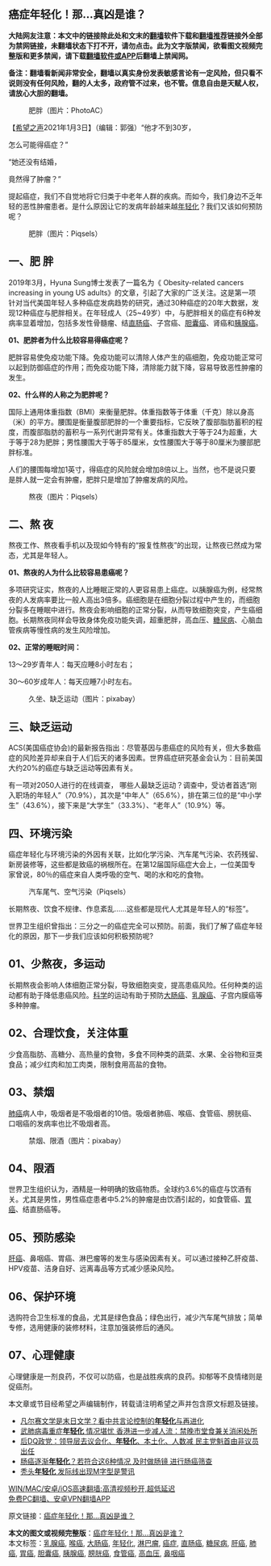 <h2>癌症年轻化！那...真凶是谁？</h2> <p class="notice"><b>大陆网友注意：本文中的链接除此处和文末的<a href="https://github.com/bannedbook/fanqiang" >翻墙</a>软件下载和<a href="https://github.com/killgcd/justmysocks/blob/master/README.md">翻墙推荐</a>链接外全部为禁网链接，未翻墙状态下打不开，请勿点击。此为文字版禁闻，欲看图文视频完整版和更多禁闻，请下载<a href="https://github.com/bannedbook/fanqiang">翻墙软件或APP</a>后翻墙上禁闻网。</p><p>备注：翻墙看新闻非常安全，翻墙以真实身份发表敏感言论有一定风险，但只看不说则没有任何风险，翻的人太多，政府管不过来，也不管。信息自由是天赋人权，请放心大胆的翻墙。</b></p>  <div class="entry"> <figure> <p><figcaption>肥胖（图片：PhotoAC）</figcaption></figure> <p>【<span class='wp_keywordlink_affiliate'><a href="https://www.soundofhope.org" title="希望之声" target="_blank">希望之声</a></span>2021年1月3日】（编辑：郭强）“他才不到30岁，</p> <p>怎么可能得癌症？”</p> <p>“她还没有结婚，</p> <p>竟然得了肿瘤？”</p> <p>提起癌症，我们不自觉地将它归类于中老年人群的疾病。而如今，我们身边不乏年轻的恶性肿瘤患者。是什么原因让它的发病年龄越来越<a href="https://www.bannedbook.org/bnews/tag/%E5%B9%B4%E8%BD%BB%E5%8C%96/" class="st_tag internal_tag" rel="tag" title="标签 年轻化 下的日志">年轻化</a>？我们又该如何预防呢？</p> <figure><figcaption>肥胖（图片：Piqsels）</figcaption></figure> <h2>一、肥 胖</h2> <p>2019年3月，Hyuna Sung博士发表了一篇名为《 Obesity-related cancers increasing in young US adults》的文章，引起了大家的广泛关注。这是第一项针对当代美国年轻人多种癌症发病趋势的研究，通过30种癌症的20年大数据，发现12种癌症与肥胖相关。在年轻成人（25~49岁）中，与肥胖相关的癌症有6种发病率显着增加，包括多发性骨髓瘤、结<a href="https://www.bannedbook.org/bnews/tag/%E7%9B%B4%E8%82%A0%E7%99%8C/" class="st_tag internal_tag" rel="tag" title="标签 直肠癌 下的日志">直肠癌</a>、子宫癌、<a href="https://www.bannedbook.org/bnews/tag/%e8%83%86%e5%9b%8a%e7%99%8c/" class="st_tag internal_tag" rel="tag" title="标签 胆囊癌 下的日志">胆囊癌</a>、肾癌和<a href="https://www.bannedbook.org/bnews/tag/%e8%83%b0%e8%85%ba%e7%99%8c/" class="st_tag internal_tag" rel="tag" title="标签 胰腺癌 下的日志">胰腺癌</a>。</p> <p><strong>01、肥胖者为什么比较容易得癌症呢？</strong></p>  <p>肥胖容易使免疫功能下降。免疫功能可以清除人体产生的癌细胞，免疫功能正常可以起到防御癌症的作用；而免疫功能下降，清除能力就下降，容易导致恶性肿瘤的发生。</p> <p><strong>02、什么样的人称之为肥胖呢？</strong></p> <p>国际上通用体重指数（BMI）来衡量肥胖。体重指数等于体重（千克）除以身高（米）的平方。腰围是衡量腹部肥胖的一个重要指标，它反映了腹部脂肪蓄积的程度，而腹部脂肪的蓄积与一系列代谢异常有关。体重指数大于等于24为超重，大于等于28为肥胖；男性腰围大于等于85厘米，女性腰围大于等于80厘米为腰部肥胖标准。</p> <p>人们的腰围每增加1英寸，得癌症的风险就会增加8倍以上。当然，也不是说只要是胖人就一定会有肿瘤，肥胖只是增加了肿瘤发病的风险。</p> <figure><figcaption>熬夜（图片：Piqsels）</figcaption></figure> <h2>二、熬 夜</h2> <p>熬夜工作、熬夜看手机以及现如今特有的“报复性熬夜”的出现，让熬夜已然成为常态，尤其是年轻人。</p> <p><strong>01、熬夜的人为什么比较容易患癌呢？</strong></p> <p>多项研究证实，熬夜的人比睡眠正常的人更容易患上癌症。以胰腺癌为例，经常熬夜的人发病率要比一般人高出3倍多。癌细胞是在细胞分裂过程中产生的，而细胞分裂多在睡眠中进行。熬夜会影响细胞的正常分裂，从而导致细胞突变，产生癌细胞。长期熬夜同样会导致身体免疫功能失调，超重肥胖，高血压、<a href="https://www.bannedbook.org/bnews/tag/%e7%b3%96%e5%b0%bf%e7%97%85/" class="st_tag internal_tag" rel="tag" title="标签 糖尿病 下的日志">糖尿病</a>、心脑血管疾病等慢性病的发生风险增加。</p>  <p><strong>02、正常的睡眠时间：</strong></p> <p>13～29岁青年人：每天应睡8小时左右；</p> <p>30～60岁成年人：每天应睡7小时左右。</p> <figure><figcaption>久坐、缺乏运动（图片：pixabay）</figcaption></figure> <h2>三、缺乏运动</h2> <p>ACS(美国癌症协会)的最新报告指出：尽管基因与患癌症的风险有关，但大多数癌症的风险差异却来自于人们后天的诸多因素。世界癌症研究基金会认为：目前美国大约20%的癌症与缺乏运动等因素有关。</p> <p>有一项对2050人进行的在线调查， 哪些人最缺乏运动？调查中，受访者首选“刚入职场的年轻人”（70.9%），其次是“中年人”（65.6%），排在第三位的是“中小学生”（43.6%），接下来是“大学生”（33.3%）、“老年人”（10.9%）等。</p> <h2>四、环境污染</h2> <p>癌症年轻化与环境污染的外因有关联，比如化学污染、汽车尾气污染、农药残留、新房装修等，这些都是致癌的祸根所在。在第12届国际癌症大会上，一位美国专家曾说，80％的癌症来自人类呼吸的空气、喝的水和吃的食物。</p> <figure><figcaption>汽车尾气、空气污染（Piqsels）</figcaption></figure> <p>长期熬夜、饮食不规律、作息紊乱……这些都是现代人尤其是年轻人的“标签”。</p>  <p>世界卫生组织曾指出：三分之一的癌症完全可以预防。前面，我们了解了癌症年轻化的原因，那下一步我们应该如何积极预防呢?</p> <h2>01、少熬夜，多运动</h2> <p>长期熬夜会影响人体细胞正常分裂，导致细胞突变，提高患癌风险。任何种类的运动都有助于降低患癌风险。<span class='wp_keywordlink'><a href="https://www.bannedbook.org/forum11/topic309.html" title="禁片：“科学”的棍子" target="_blank">科学</a></span>的运动有助于预防<a href="https://www.bannedbook.org/bnews/tag/%E5%A4%A7%E8%82%A0%E7%99%8C/" class="st_tag internal_tag" rel="tag" title="标签 大肠癌 下的日志">大肠癌</a>、<a href="https://www.bannedbook.org/bnews/tag/%E4%B9%B3%E8%85%BA%E7%99%8C/" class="st_tag internal_tag" rel="tag" title="标签 乳腺癌 下的日志">乳腺癌</a>、子宫内膜癌等多种肿瘤。</p> <h2>02、合理饮食，关注体重</h2> <p>少食高脂肪、高糖分、高热量的食物，多食不同种类的蔬菜、水果、全谷物和豆类食品；减少红肉和加工肉类，限制食用高盐的食物。</p> <h2>03、禁烟</h2> <p><a href="https://www.bannedbook.org/bnews/tag/%e8%82%ba%e7%99%8c/" class="st_tag internal_tag" rel="tag" title="标签 肺癌 下的日志">肺癌</a>病人中，吸烟者是不吸烟者的10倍。吸烟者肺癌、喉癌、食管癌、膀胱癌、口咽癌的发病率也比不吸烟者高。</p> <figure><figcaption>禁烟、限酒（图片：pixabay）</figcaption></figure> <h2>04、限酒</h2> <p>世界卫生组织认为，酒精是一种明确的致癌物质。全球约3.6%的癌症与饮酒有关。尤其是男性，男性癌症患者中5.2%的肿瘤是由饮酒引起的，如食管癌、<a href="https://www.bannedbook.org/bnews/tag/%E8%83%83%E7%99%8C/" class="st_tag internal_tag" rel="tag" title="标签 胃癌 下的日志">胃癌</a>、结直肠癌等。</p> <h2>05、预防感染</h2> <p><a href="https://www.bannedbook.org/bnews/tag/%E8%82%9D%E7%99%8C/" class="st_tag internal_tag" rel="tag" title="标签 肝癌 下的日志">肝癌</a>、鼻咽癌、胃癌、淋巴瘤等的发生与感染因素有关。可以通过接种乙肝疫苗、HPV疫苗、洁身自好、远离毒品等方式减少感染风险。</p> <h2>06、保护环境</h2> <p>选购符合卫生标准的食品，尤其是绿色食品；绿色出行，减少汽车尾气排放；简单专修，选用健康的装修材料，注意加强装修后的通风。</p>  <h2>07、心理健康</h2> <p>心理健康是一剂良药，不仅可以防癌，也是战胜疾病的良药。抑郁等不良情绪则是促癌剂。</p> <p>本文章或节目经希望之声编辑制作，转载请注明希望之声并包含原文标题及链接。</p> <ul class='op-related-articles' title='相关阅读'> <li><a href='https://www.bannedbook.org/bnews/headline/20201230/1457936.html' target='_blank'>凡尔赛文学是末日文学？看中共言论控制的<b>年轻化</b>与再进化</a></li> <li><a href='https://www.bannedbook.org/bnews/cnnews/hknews/20201208/1444135.html' target='_blank'>武肺病毒重症<b>年轻化</b> 情况堪忧 香港进一步减人流：禁晚市堂食兼关消闲处所</a></li> <li><a href='https://www.bannedbook.org/bnews/cnnews/hknews/20201207/1443595.html' target='_blank'>后DQ政党：领导层去议会化、<b>年轻化</b>、本土化、人数减 民主党魁首由非议员出任</a></li> <li><a href='https://www.bannedbook.org/bnews/lifebaike/20201125/1436589.html' target='_blank'>肠癌逐渐<b>年轻化</b>？若符合这6种情况 及时做肠镜 进行肠癌筛查</a></li> <li><a href='https://www.bannedbook.org/bnews/comments/20201024/1419579.html' target='_blank'>秃头<b>年轻化</b> 发际线出现M字型是警讯</a></li> </ul> <p class="texttj"> <a href="https://www.bannedbook.org/forum23/topic22702.html" target="_blank">WIN/MAC/安卓/iOS高速翻墙:高清视频秒开,超低延迟</a><br/> <a href="https://github.com/bannedbook/fanqiang/wiki/%E7%A6%81%E9%97%BB%E7%BD%91%E5%AE%89%E5%8D%93%E7%BF%BB%E5%A2%99%E6%96%B0%E9%97%BBAPP" target="_blank">免费PC翻墙、安卓VPN翻墙APP</a></p><p>原文链接：<a class="src_link"  href="https://www.soundofhope.org/post/456136" target="_blank">癌症年轻化！那&#8230;真凶是谁？</a></p><a name='sharetosocial'></a>       <div><b>本文的图文或视频完整版</b>：<a href='https://www.bannedbook.org/bnews/comments/20210103/1460304.html'>癌症年轻化！那&#8230;真凶是谁？</a></div>  </div><!--END ENTRY--> <div class="postfooter"> <div>本文标签：<a href="https://www.bannedbook.org/bnews/tag/%E4%B9%B3%E8%85%BA%E7%99%8C/" rel="tag">乳腺癌</a>, <a href="https://www.bannedbook.org/bnews/tag/%E5%96%89%E7%99%8C/" rel="tag">喉癌</a>, <a href="https://www.bannedbook.org/bnews/tag/%E5%A4%A7%E8%82%A0%E7%99%8C/" rel="tag">大肠癌</a>, <a href="https://www.bannedbook.org/bnews/tag/%E5%B9%B4%E8%BD%BB%E5%8C%96/" rel="tag">年轻化</a>, <a href="https://www.bannedbook.org/bnews/tag/%E6%B7%8B%E5%B7%B4%E7%98%A4/" rel="tag">淋巴瘤</a>, <a href="https://www.bannedbook.org/bnews/tag/%e7%99%8c%e7%97%87/" rel="tag">癌症</a>, <a href="https://www.bannedbook.org/bnews/tag/%E7%9B%B4%E8%82%A0%E7%99%8C/" rel="tag">直肠癌</a>, <a href="https://www.bannedbook.org/bnews/tag/%e7%b3%96%e5%b0%bf%e7%97%85/" rel="tag">糖尿病</a>, <a href="https://www.bannedbook.org/bnews/tag/%E8%82%9D%E7%99%8C/" rel="tag">肝癌</a>, <a href="https://www.bannedbook.org/bnews/tag/%e8%82%ba%e7%99%8c/" rel="tag">肺癌</a>, <a href="https://www.bannedbook.org/bnews/tag/%E8%83%83%E7%99%8C/" rel="tag">胃癌</a>, <a href="https://www.bannedbook.org/bnews/tag/%e8%83%86%e5%9b%8a%e7%99%8c/" rel="tag">胆囊癌</a>, <a href="https://www.bannedbook.org/bnews/tag/%e8%83%b0%e8%85%ba%e7%99%8c/" rel="tag">胰腺癌</a>, <a href="https://www.bannedbook.org/bnews/tag/%e8%86%80%e8%83%b1%e7%99%8c/" rel="tag">膀胱癌</a>, <a href="https://www.bannedbook.org/bnews/tag/%e9%a3%9f%e7%ae%a1%e7%99%8c/" rel="tag">食管癌</a>, <a href="https://www.bannedbook.org/bnews/tag/%e9%ab%98%e8%a1%80%e5%8e%8b/" rel="tag">高血压</a>, <a href="https://www.bannedbook.org/bnews/tag/%E9%BC%BB%E5%92%BD%E7%99%8C/" rel="tag">鼻咽癌</a></div>  </div><!--END POSTFOOTER--> 